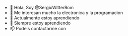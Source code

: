 - 👋 Hola, Soy @SergioWltterRom
- 👀 Me interesan mucho la electronica y la programacion
- 🌱 Actualmente estoy aprendiendo
- 💞️ Siempre estoy aprendiendo
- 📫 Podeis contactarme con

<!---
SergioWltterRom/SergioWltterRom is a ✨ special ✨ repository because its `README.md` (this file) appears on your GitHub profile.
You can click the Preview link to take a look at your changes.
SergioWltterRom/SergioWltterRom es un ✨ repositorio ✨ especial debido a que `README.md` aparece en tu perfil de Github.
Pincha aqui para ver una vista previa de los cambios
--->
